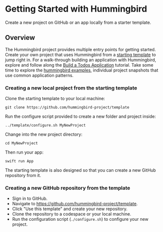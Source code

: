 # Getting Started with Hummingbird

Create a new project on GitHub or an app locally from a starter template.

## Overview

The Hummingbird project provides multiple entry points for getting started.
Create your own project that uses Hummingbird from a [starting template](https://github.com/hummingbird-project/template) to jump right in.
For a walk-through building an application with Hummingbird, explore and follow along the [Build a Todos Application](https://docs.hummingbird.codes/2.0/tutorials/todos) tutorial.
Take some time to explore the [hummingbird examples](https://github.com/hummingbird-project/hummingbird-examples/), individual project snapshots that use common application patterns.

### Creating a new local project from the starting template

Clone the starting template to your local machine:

    git clone https://github.com/hummingbird-project/template

Run the configure script provided to create a new folder and project inside:

    ../template/configure.sh MyNewProject

Change into the new project directory:

    cd MyNewProject

Then run your app:

    swift run App

The starting template is also designed so that you can create a new GitHub repository from it.

### Creating a new GitHub repository from the template

- Sign in to GitHub.
- Navigate to https://github.com/hummingbird-project/template.
- Click "Use this template" and create your new repository.
- Clone the repository to a codespace or your local machine.
- Run the configuration script (`./configure.sh`) to configure your new project.
